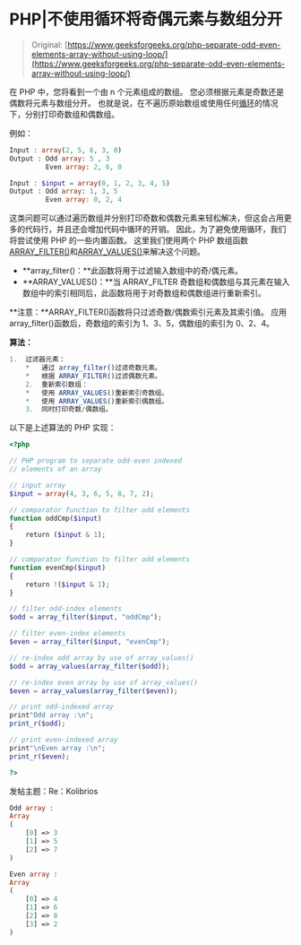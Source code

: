 # PHP|不使用循环将奇偶元素与数组分开

> Original: [https://www.geeksforgeeks.org/php-separate-odd-even-elements-array-without-using-loop/](https://www.geeksforgeeks.org/php-separate-odd-even-elements-array-without-using-loop/)

在 PHP 中，您将看到一个由 n 个元素组成的数组。 您必须根据元素是奇数还是偶数将元素与数组分开。 也就是说，在不遍历原始数组或使用任何[循环](https://www.geeksforgeeks.org/php-loops/)的情况下，分别打印奇数组和偶数组。

例如：

```php
Input : array(2, 5, 6, 3, 0)
Output : Odd array: 5 , 3
         Even array: 2, 6, 0

Input : $input = array(0, 1, 2, 3, 4, 5)
Output : Odd array: 1, 3, 5
         Even array: 0, 2, 4

```

这类问题可以通过遍历数组并分别打印奇数和偶数元素来轻松解决，但这会占用更多的代码行，并且还会增加代码中循环的开销。 因此，为了避免使用循环，我们将尝试使用 PHP 的一些内置函数。 这里我们使用两个 PHP 数组函数[ARRAY_FILTER()](https://www.geeksforgeeks.org/php-array_filter-function/)和[ARRAY_VALUES()](https://www.geeksforgeeks.org/php-array_values-function/)来解决这个问题。

*   **array_filter()：**此函数将用于过滤输入数组中的奇/偶元素。
*   **ARRAY_VALUES()：**当 ARRAY_FILTER 奇数组和偶数组与其元素在输入数组中的索引相同后，此函数将用于对奇数组和偶数组进行重新索引。

**注意：**ARRAY_FILTER()函数将只过滤奇数/偶数索引元素及其索引值。 应用 array_filter()函数后，奇数组的索引为 1、3、5，偶数组的索引为 0、2、4。

**算法：**

```php
1.  过滤器元素：
    *   通过 array_filter()过滤奇数元素。
    *   根据 ARRAY_FILTER()过滤偶数元素。
    2.  重新索引数组：
    *   使用 ARRAY_VALUES()重新索引奇数组。
    *   使用 ARRAY_VALUES()重新索引偶数组。
    3.  同时打印奇数/偶数组。

```

以下是上述算法的 PHP 实现：

```php
<?php

// PHP program to separate odd-even indexed
// elements of an array

// input array 
$input = array(4, 3, 6, 5, 8, 7, 2);

// comparator function to filter odd elements
function oddCmp($input)
{
    return ($input & 1);
}

// comparator function to filter odd elements
function evenCmp($input)
{
    return !($input & 1);
}

// filter odd-index elements
$odd = array_filter($input, "oddCmp");

// filter even-index elements
$even = array_filter($input, "evenCmp");

// re-index odd array by use of array_values()
$odd = array_values(array_filter($odd));

// re-index even array by use of array_values()
$even = array_values(array_filter($even));

// print odd-indexed array
print"Odd array :\n";
print_r($odd);

// print even-indexed array
print"\nEven array :\n";
print_r($even);

?>
```

发帖主题：Re：Kolibrios

```php
Odd array :
Array
(
    [0] => 3
    [1] => 5
    [2] => 7
)

Even array :
Array
(
    [0] => 4
    [1] => 6
    [2] => 8
    [3] => 2
)

```